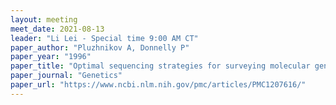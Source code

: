 ```yaml
---
layout: meeting
meet_date: 2021-08-13
leader: "Li Lei - Special time 9:00 AM CT"
paper_author: "Pluzhnikov A, Donnelly P"
paper_year: "1996"
paper_title: "Optimal sequencing strategies for surveying molecular genetic diversity"
paper_journal: "Genetics"
paper_url: "https://www.ncbi.nlm.nih.gov/pmc/articles/PMC1207616/"
---
```


